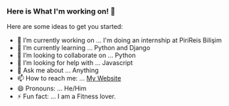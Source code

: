 ### Here is What I'm working on! 👋


Here are some ideas to get you started:

- 🔭 I’m currently working on ... I'm doing an internship at PiriReis Bilişim
- 🌱 I’m currently learning ... Python and Django
- 👯 I’m looking to collaborate on ... Python 
- 🤔 I’m looking for help with ... Javascript 
- 💬 Ask me about ... Anything
- 📫 How to reach me: ... [My Website](https://iberkankasapoglu.pythonanywhere.com)
- 😄 Pronouns: ... He/Him
- ⚡ Fun fact: ... I am a Fitness lover.
